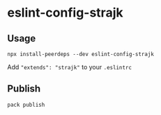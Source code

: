 # eslint-config-strajk

## Usage

```
npx install-peerdeps --dev eslint-config-strajk
```

Add `"extends": "strajk"` to your `.eslintrc`


## Publish

```
pack publish
```
    
